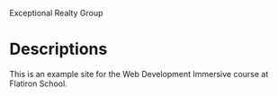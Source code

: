 Exceptional Realty Group

# Descriptions

This is an example site for the Web Development Immersive course at Flatiron School.